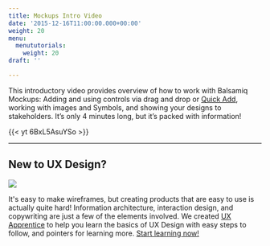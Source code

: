 ```yaml
---
title: Mockups Intro Video
date: '2015-12-16T11:00:00.000+00:00'
weight: 20
menu:
  menututorials:
    weight: 20
draft: ''

---
```


This introductory video provides overview of how to work with Balsamiq Mockups: Adding and using controls via drag and drop or [Quick Add](https://docs.balsamiq.com/desktop/overview/#the-quick-add-tool), working with images and Symbols, and showing your designs to stakeholders. It’s only 4 minutes long, but it’s packed with information!

{{< yt 6BxL5AsuYSo >}}

* * *

## New to UX Design?

[![](https://media.balsamiq.com/img/support/resources/uxapprentice.png)](http://www.uxapprentice.com)

It's easy to make wireframes, but creating products that are easy to use is actually quite hard! Information architecture, interaction design, and copywriting are just a few of the elements involved. We created [UX Apprentice](http://www.uxapprentice.com) to help you learn the basics of UX Design with easy steps to follow, and pointers for learning more. [Start learning now!](http://www.uxapprentice.com)